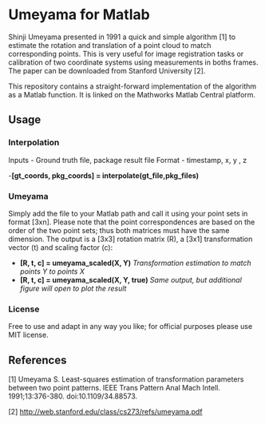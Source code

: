 # Umeyama for Matlab

Shinji Umeyama presented in 1991 a quick and simple algorithm [1] to estimate the rotation and translation of a point cloud to match corresponding points. This is very useful for image registration tasks or calibration of two coordinate systems using measurements in boths frames. The paper can be downloaded from Stanford University [2].

This repository contains a straight-forward implementation of the algorithm as a Matlab function. It is linked on the Mathworks Matlab Central platform.

## Usage

### Interpolation
Inputs - Ground truth file, package result file
Format - timestamp, x, y , z

-**[gt_coords, pkg_coords] = interpolate(gt_file,pkg_files)**

### Umeyama
Simply add the file to your Matlab path and call it using your point sets in format [3xn]. Please note that the point correspondences are based on the order of the two point sets; thus both matrices must have the same dimension. The output is a [3x3] rotation matrix (R), a [3x1] transformation vector (t) and scaling factor (c):
- **[R, t, c] = umeyama_scaled(X, Y)** *Transformation estimation to match points Y to points X*
- **[R, t, c] = umeyama_scaled(X, Y, true)** *Same output, but additional figure will open to plot the result*

### License
Free to use and adapt in any way you like; for official purposes please use MIT license.

## References
[1] Umeyama S. Least-squares estimation of transformation parameters between two point patterns. IEEE Trans Pattern Anal Mach Intell. 1991;13:376-380. doi:10.1109/34.88573.

[2] http://web.stanford.edu/class/cs273/refs/umeyama.pdf

